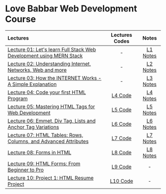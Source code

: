 # Love Babbar Web Development Course

|  Lectures  |  Lectures Codes  |  Notes  |
|:-----------|:----------------:|:-------:|
|  [Lecture 01: Let's learn Full Stack Web Development using MERN Stack](https://www.youtube.com/watch?v=Vi9bxu-M-ag&list=PLDzeHZWIZsTo0wSBcg4-NMIbC0L8evLrD&index=1&pp=iAQB)  |  -  |  [L1 Notes](https://github.com/kishanrajput23/Love-Babbar-Web-Development-Course/blob/main/Lectures/Lecture_01/Lecture_01.pdf)  |
|  [Lecture 02: Understanding Internet, Networks, Web and more](https://www.youtube.com/watch?v=aRUhd1Wd3Sw&list=PLDzeHZWIZsTo0wSBcg4-NMIbC0L8evLrD&index=2&pp=iAQB)  |  -  |  [L2 Notes](https://github.com/kishanrajput23/Love-Babbar-Web-Development-Course/blob/main/Lectures/Lecture_02/Lecture_02.pdf)  |
|  [Lecture 03: How the INTERNET Works - A Simple Explanation](https://www.youtube.com/watch?v=ofHYRdWQESo&list=PLDzeHZWIZsTo0wSBcg4-NMIbC0L8evLrD&index=3&pp=iAQB)  |  -  |  [L3 Notes](https://github.com/kishanrajput23/Love-Babbar-Web-Development-Course/blob/main/Lectures/Lecture_03/Lecture_03.pdf)  |
|  [Lecture 04: Code your first HTML Program](https://www.youtube.com/watch?v=0gU-qrq3gjU&list=PLDzeHZWIZsTo0wSBcg4-NMIbC0L8evLrD&index=4&pp=iAQB)  |  [L4 Code](https://github.com/kishanrajput23/Love-Babbar-Web-Development-Course/blob/main/Lectures/Lecture_04/index.html)  |  [L4 Notes](https://github.com/kishanrajput23/Love-Babbar-Web-Development-Course/blob/main/Lectures/Lecture_04/Lecture_04.pdf)  |
|  [Lecture 05: Mastering HTML Tags for Web Development](https://www.youtube.com/watch?v=KdWPGqT5GwE&list=PLDzeHZWIZsTo0wSBcg4-NMIbC0L8evLrD&index=5&pp=iAQB)  |  [L5 Code](https://github.com/kishanrajput23/Love-Babbar-Web-Development-Course/tree/main/Lectures/Lecture_05)  |  [L5 Notes](https://github.com/kishanrajput23/Love-Babbar-Web-Development-Course/blob/main/Lectures/Lecture_05/Lecture_05.pdf)  |
|  [Lecture 06: Emmet, Div Tag, Lists and Anchor Tag Variations](https://www.youtube.com/watch?v=e1X3WPoETsk&list=PLDzeHZWIZsTo0wSBcg4-NMIbC0L8evLrD&index=6&pp=iAQB)  |  [L6 Code](https://github.com/kishanrajput23/Love-Babbar-Web-Development-Course/blob/main/Lectures/Lecture_06/index.html)  |  [L6 Notes](https://github.com/kishanrajput23/Love-Babbar-Web-Development-Course/blob/main/Lectures/Lecture_06/Lecture_06.pdf)  |
|  [Lecture 07: HTML Tables: Rows, Columns, and Advanced Attributes](https://www.youtube.com/watch?v=VjCHupej12U&list=PLDzeHZWIZsTo0wSBcg4-NMIbC0L8evLrD&index=7&pp=iAQB)  |  [L7 Code](https://github.com/kishanrajput23/Love-Babbar-Web-Development-Course/tree/main/Lectures/Lecture_07)  |  [L7 Notes](https://github.com/kishanrajput23/Love-Babbar-Web-Development-Course/blob/main/Lectures/Lecture_07/Lecture_07.pdf)  |
|  [Lecture 08: Forms in HTML](https://www.youtube.com/watch?v=dYrwawDa92U&list=PLDzeHZWIZsTo0wSBcg4-NMIbC0L8evLrD&index=8&pp=iAQB)  |  [L8 Code](https://github.com/kishanrajput23/Love-Babbar-Web-Development-Course/tree/main/Lectures/Lecture_08)  |  [L8 Notes](https://github.com/kishanrajput23/Love-Babbar-Web-Development-Course/blob/main/Lectures/Lecture_08/Lecture_08.pdf)  |
|  [Lecture 09: HTML Forms: From Beginner to Pro](https://www.youtube.com/watch?v=GmHC1oaK9Ts&list=PLDzeHZWIZsTo0wSBcg4-NMIbC0L8evLrD&index=9&pp=iAQB)  |  [L9 Code](https://github.com/kishanrajput23/Love-Babbar-Web-Development-Course/tree/main/Lectures/Lecture_09)  |  -  |
|  [Lecture 10: Project 1: HTML Resume Project](https://www.youtube.com/watch?v=uNcMKFkAKuw&list=PLDzeHZWIZsTo0wSBcg4-NMIbC0L8evLrD&index=10&pp=iAQB)  |  [L10 Code](https://github.com/kishanrajput23/Love-Babbar-Web-Development-Course/tree/main/Lectures/Lecture_10)  |  -  |
